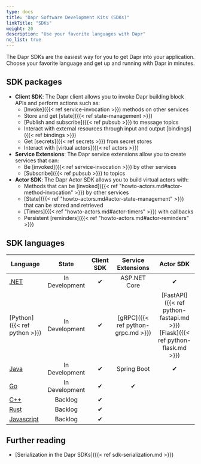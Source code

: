 ```yaml
---
type: docs
title: "Dapr Software Development Kits (SDKs)"
linkTitle: "SDKs"
weight: 20
description: "Use your favorite languages with Dapr"
no_list: true
---
```


The Dapr SDKs are the easiest way for you to get Dapr into your application. Choose your favorite language and get up and running with Dapr in minutes.

## SDK packages

- **Client SDK**: The Dapr client allows you to invoke Dapr building block APIs and perform actions such as:
   - [Invoke]({{< ref service-invocation >}}) methods on other services
   - Store and get [state]({{< ref state-management >}})
   - [Publish and subscribe]({{< ref pubsub >}}) to message topics
   - Interact with external resources through input and output [bindings]({{< ref bindings >}})
   - Get [secrets]({{< ref secrets >}}) from secret stores
   - Interact with [virtual actors]({{< ref actors >}})
- **Service Extensions**: The Dapr service extensions allow you to create services that can:
   - Be [invoked]({{< ref service-invocation >}}) by other services
   - [Subscribe]({{< ref pubsub >}}) to topics
- **Actor SDK**: The Dapr Actor SDK allows you to build virtual actors with:
   - Methods that can be [invoked]({{< ref "howto-actors.md#actor-method-invocation" >}}) by other services
   - [State]({{< ref "howto-actors.md#actor-state-management" >}}) that can be stored and retrieved
   - [Timers]({{< ref "howto-actors.md#actor-timers" >}}) with callbacks
   - Persistent [reminders]({{< ref "howto-actors.md#actor-reminders" >}})

## SDK languages

| Language | State | Client SDK | Service Extensions | Actor SDK |
|----------|:-----:|:----------:|:-----------:|:---------:|
| [.NET](https://github.com/dapr/dotnet-sdk) | In Development | ✔ | ASP.NET Core | ✔ |
| [Python]({{< ref python >}}) | In Development | ✔ | [gRPC]({{< ref python-grpc.md >}}) | [FastAPI]({{< ref python-fastapi.md >}})<br />[Flask]({{< ref python-flask.md >}}) |
| [Java](https://github.com/dapr/java-sdk) | In Development | ✔ | Spring Boot | ✔ |
| [Go](https://github.com/dapr/go-sdk) | In Development | ✔ | ✔ |  |
| [C++](https://github.com/dapr/cpp-sdk) | Backlog | ✔ | |
| [Rust]() | Backlog | ✔ | |  |
| [Javascript]() | Backlog | ✔ | |

## Further reading

- [Serialization in the Dapr SDKs]({{< ref sdk-serialization.md >}})
